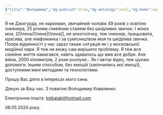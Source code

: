 ```yaml
---
{"title":"Володимир","dg-publish":true,"dg-metatags":null,"dg-home":null,"permalink":"/volodimir/volodimir/","dgPassFrontmatter":true,"noteIcon":""}
---
```


Я не Джигурда, не наркоман, звичайний чоловік 49 років з освітою інженера, 25 річним сімейним стажем без шкідливих звичок. І жінка моя, [[Олена/Олена\|Олена]], не алкоголічка, теж інженер, працьовита, красива, але німфоманка і за сумісництвом моя та шкідлива звичка. Попри відмінності у нас зараз такаж ситуація як і у московської медійної пари. Я теж не можу сам вирішити проблему. Я теж все сімейне життя намагався, навіть здавалось що вже все добре. Але війна, 2000 кілометрів, 2 роки розлуки... Як і автор відео, теж шукаю допомоги. Іншим способом, без емоцій (закінчились мої емоції), доступними мені методами та технологіями.

Прошу Вас діяти в інтересах мого сина. 

Дякую за Ваш час. З повагою Володимир Коваленко.

Електронна пошта: trebatak@hotmail.com 

08.05.2024 року.

